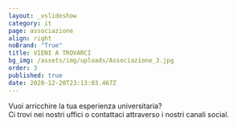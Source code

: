 ```yaml
---
layout: _vslideshow
category: it
page: associazione
align: right
noBrand: "True"
title: VIENI A TROVARCI
bg_img: /assets/img/uploads/Associazione_3.jpg
order: 3
published: true
date: 2020-12-20T23:13:03.467Z
---
```

Vuoi arricchire la tua esperienza universitaria?\
Ci trovi nei nostri uffici o contattaci attraverso i nostri
canali social.